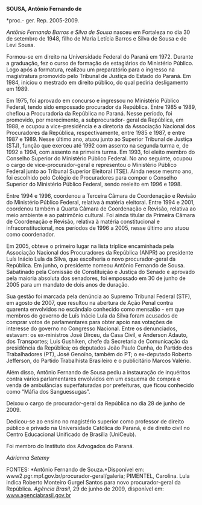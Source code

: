 **SOUSA, Antônio Fernando de**

\*proc.- ger. Rep. 2005-2009.

*Antônio Fernando Barros e Silva de Sousa* nasceu em Fortaleza no dia
30 de setembro de 1948, filho de Maria Letícia Barros e Silva de Sousa e
de Levi Sousa.

Formou-se em direito na Universidade Federal do Paraná em 1972. Durante
a graduação, fez o curso de formação de estagiários do Ministério
Público. Logo após a formatura, realizou um preparatório para o ingresso
na magistratura promovido pelo Tribunal de Justiça do Estado do Paraná.
Em 1984, iniciou o mestrado em direito público, do qual pediria
desligamento em 1989.

Em 1975, foi aprovado em concurso e ingressou no Ministério Público
Federal, tendo sido empossado procurador da República. Entre 1985 e
1989, chefiou a Procuradoria da República no Paraná. Nesse período, foi
promovido, por merecimento, a subprocurador- geral da República, em
1988, e ocupou a vice-presidência e a diretoria da Associação Nacional
dos Procuradores da República, respectivamente, entre 1985 e 1987, e
entre 1987 e 1989. Nesse último ano, atuou junto ao Superior Tribunal de
Justiça (STJ), função que exerceu até 1992 com assento na segunda turma
e, de 1992 a 1994, com assento na primeira turma. Em 1993, foi eleito
membro do Conselho Superior do Ministério Público Federal. No ano
seguinte, ocupou o cargo de vice-procurador-geral e representou o
Ministério Público Federal junto ao Tribunal Superior Eleitoral (TSE).
Ainda nesse mesmo ano, foi escolhido pelo Colégio de Procuradores para
compor o Conselho Superior do Ministério Público Federal, sendo reeleito
em 1996 e 1998.

Entre 1994 e 1996, coordenou a Terceira Câmara de Coordenação e Revisão
do Ministério Público Federal, relativa à matéria eleitoral. Entre 1994
e 2001, coordenou também a Quarta Câmara de Coordenação e Revisão,
relativa ao meio ambiente e ao patrimônio cultural. Foi ainda titular da
Primeira Câmara de Coordenação e Revisão, relativa à matéria
constitucional e infraconstitucional, nos períodos de 1996 a 2005, nesse
último ano atuou como coordenador.

Em 2005, obteve o primeiro lugar na lista tríplice encaminhada pela
Associação Nacional dos Procuradores da República (ANPR) ao presidente
Luís Inácio Lula da Silva, que escolheria o novo procurador-geral da
República. Em junho, o presidente nomeou Antônio Fernando de Sousa.
Sabatinado pela Comissão de Constituição e Justiça do Senado e aprovado
pela maioria absoluta dos senadores, foi empossado em 30 de junho de
2005 para um mandato de dois anos de duração.

Sua gestão foi marcada pela denúncia ao Supremo Tribunal Federal (STF),
em agosto de 2007, que resultou na abertura de Ação Penal contra
quarenta envolvidos no escândalo conhecido como mensalão - em que
membros do governo de Luís Inácio Lula da Silva foram acusados de
comprar votos de parlamentares para obter apoio nas votações de
interesse do governo no Congresso Nacional. Entre os denunciados,
estavam: os ex-ministros José Dirceu, da Casa Civil, e Anderson Adauto,
dos Transportes; Luís Gushiken, chefe da Secretaria de Comunicação da
presidência da República; os deputados João Paulo Cunha, do Partido dos
Trabalhadores (PT), José Genoíno, também do PT; o ex-deputado Roberto
Jefferson, do Partido Trabalhista Brasileiro e o publicitário Marcos
Valério.

Além disso, Antônio Fernando de Sousa pediu a instauração de inquéritos
contra vários parlamentares envolvidos em um esquema de compra e venda
de ambulâncias superfaturadas por prefeituras, que ficou conhecido como
“Máfia dos Sanguessugas”.

Deixou o cargo de procurador-geral da República no dia 28 de junho de
2009.

Dedicou-se ao ensino no magistério superior como professor de direito
público e privado na Universidade Católica do Paraná, e de direito civil
no Centro Educacional Unificado de Brasília (UniCeub).

Foi membro do Instituto dos Advogados do Paraná.

*Adrianna Setemy*


FONTES: *Antônio Fernando de Souza.*Disponível em:
www2.pgr.mpf.gov.br/procurador-geral/galeria; PIMENTEL, Carolina. Lula
indica Roberto Monteiro Gurgel Santos para novo procurador-geral da
República. *Agência Brasil*, 29 de junho de 2009, disponível em:
www.agenciabrasil.gov.br


